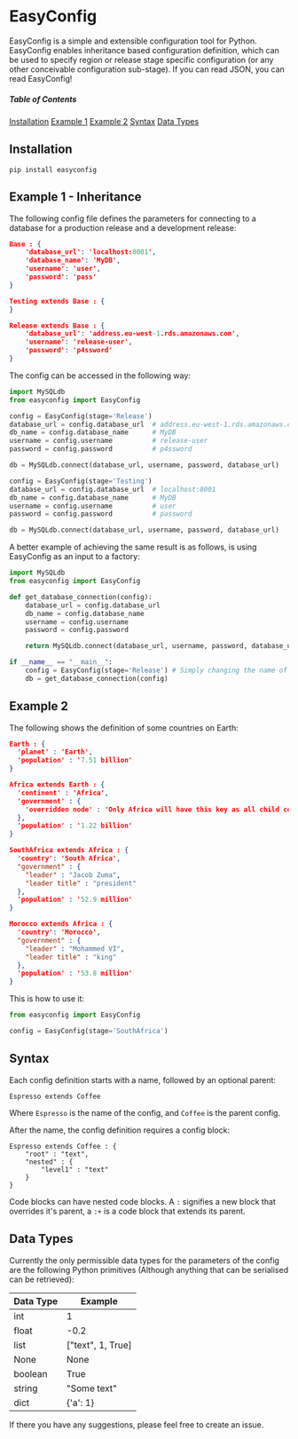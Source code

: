 # EasyConfig
EasyConfig is a simple and extensible configuration tool for Python. EasyConfig enables inheritance based configuration definition, which can be used to specify region or release stage specific configuration (or any other conceivable configuration sub-stage). If you can read JSON, you can read EasyConfig!

##### Table of Contents
[Installation](#installation)
[Example 1](#example_1_-_inheritance)
[Example 2](#example_2)
[Syntax](#syntax)
[Data Types](#datatypes)

## Installation
`pip install easyconfig`

## Example 1 - Inheritance
The following config file defines the parameters for connecting to a database for a production release and a development release:
```json
Base : {
    'database_url': 'localhost:8001',
    'database_name': 'MyDB',
    'username': 'user',
    'password': 'pass'
}

Testing extends Base : {
}

Release extends Base : {
    'database_url': 'address.eu-west-1.rds.amazonaws.com',
    'username': 'release-user',
    'password': 'p4ssword'
}
```
The config can be accessed in the following way:
```python
import MySQLdb
from easyconfig import EasyConfig

config = EasyConfig(stage='Release')
database_url = config.database_url  # address.eu-west-1.rds.amazonaws.com
db_name = config.database_name      # MyDB
username = config.username          # release-user
password = config.password          # p4ssword

db = MySQLdb.connect(database_url, username, password, database_url)

config = EasyConfig(stage='Testing')
database_url = config.database_url  # localhost:8001
db_name = config.database_name      # MyDB
username = config.username          # user
password = config.password          # password

db = MySQLdb.connect(database_url, username, password, database_url)
```

A better example of achieving the same result is as follows, is using EasyConfig as an input to a factory:
```python
import MySQLdb
from easyconfig import EasyConfig

def get_database_connection(config):
    database_url = config.database_url
    db_name = config.database_name
    username = config.username
    password = config.password

    return MySQLdb.connect(database_url, username, password, database_url)

if __name__ == "__main__":
    config = EasyConfig(stage='Release') # Simply changing the name of the stage here is all that is needed to change the configuration of your programme
    db = get_database_connection(config)
```

## Example 2
The following shows the definition of some countries on Earth:

```json
Earth : {
  'planet' : 'Earth',
  'population' : '7.51 billion'
}
```
```json
Africa extends Earth : {
  'continent' : 'Africa',
  'government' : {
    'overridden node' : 'Only Africa will have this key as all child configs do not extend this node'
  },
  'population' : '1.22 billion'
}
```
```json
SouthAfrica extends Africa : {
  'country': 'South Africa',
  "government" : {
    "leader" : "Jacob Zuma",
    "leader title" : "president"
  },
  'population' : '52.9 million'
}
```
```json
Morocco extends Africa : {
  'country': 'Morocco',
  "government" : {
    "leader" : "Mohammed VI",
    "leader title" : "king"
  },
  'population' : '53.8 million'
}
```
This is how to use it:
```python
from easyconfig import EasyConfig

config = EasyConfig(stage='SouthAfrica')
```

## Syntax

Each config definition starts with a name, followed by an optional parent:
```
Espresso extends Coffee
```
Where `Espresso` is the name of the config, and `Coffee` is the parent config.

After the name, the config definition requires a config block:
```
Espresso extends Coffee : {
    "root" : "text",
    "nested" : {
        "level1" : "text"
    }
}
```
Code blocks can have nested code blocks.
A `:` signifies a new block that overrides it's parent, a `:+` is a code block that extends its parent.

## Data Types
Currently the only permissible data types for the parameters of the config are the following Python primitives (Although anything that can be serialised can be retrieved):

| Data Type |   Example   |
| --------- | ----------- |
| int       | 1           |
| float     | -0.2        |
| list      | ["text", 1, True] |
| None      | None        |
| boolean   | True        |
| string    | "Some text" |
| dict      | {'a': 1}    |

If there you have any suggestions, please feel free to create an issue.

